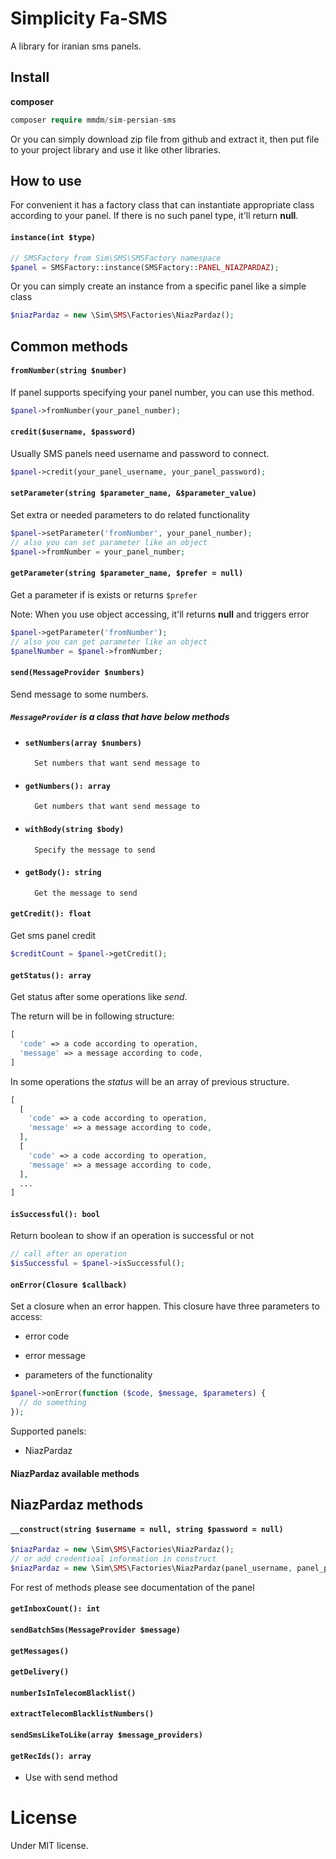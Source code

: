 # Simplicity Fa-SMS
A library for iranian sms panels.

## Install
**composer**
```php 
composer require mmdm/sim-persian-sms
```

Or you can simply download zip file from github and extract it, 
then put file to your project library and use it like other libraries.

## How to use
For convenient it has a factory class that can instantiate appropriate 
class according to your panel. If there is no such panel type, it'll 
return **null**.

#### `instance(int $type)`

```php
// SMSFactory from Sim\SMS\SMSFactory namespace
$panel = SMSFactory::instance(SMSFactory::PANEL_NIAZPARDAZ);
```

Or you can simply create an instance from a specific panel like a 
simple class

```php
$niazPardaz = new \Sim\SMS\Factories\NiazPardaz();
```

## Common methods

#### `fromNumber(string $number)`

If panel supports specifying your panel number, you can use this method.

```php
$panel->fromNumber(your_panel_number);
```

#### `credit($username, $password)`

Usually SMS panels need username and password to connect.

```php
$panel->credit(your_panel_username, your_panel_password);
```

#### `setParameter(string $parameter_name, &$parameter_value)`

Set extra or needed parameters to do related functionality

```php
$panel->setParameter('fromNumber', your_panel_number);
// also you can set parameter like an object
$panel->fromNumber = your_panel_number;
```

#### `getParameter(string $parameter_name, $prefer = null)`

Get a parameter if is exists or returns `$prefer`

Note: When you use object accessing, it'll returns **null** and 
triggers error

```php
$panel->getParameter('fromNumber');
// also you can get parameter like an object
$panelNumber = $panel->fromNumber;
```

#### `send(MessageProvider $numbers)`

Send message to some numbers.

##### `MessageProvider` is a class that have below methods

- #### `setNumbers(array $numbers)`
        Set numbers that want send message to
        
- #### `getNumbers(): array`
        Get numbers that want send message to
        
- #### `withBody(string $body)`
        Specify the message to send
        
- #### `getBody(): string`
        Get the message to send

#### `getCredit(): float`

Get sms panel credit

```php
$creditCount = $panel->getCredit();
```

#### `getStatus(): array`

Get status after some operations like *send*.

The return will be in following structure:

```php
[
  'code' => a code according to operation,
  'message' => a message according to code,
]
```

In some operations the *status* will be an array of previous structure.

```php
[
  [
    'code' => a code according to operation,
    'message' => a message according to code,
  ],
  [
    'code' => a code according to operation,
    'message' => a message according to code,
  ],
  ...
]
```

#### `isSuccessful(): bool`

Return boolean to show if an operation is successful or not

```php
// call after an operation
$isSuccessful = $panel->isSuccessful();
```

#### `onError(Closure $callback)`

Set a closure when an error happen. This closure have three parameters 
to access:

- error code

- error message

- parameters of the functionality

```php
$panel->onError(function ($code, $message, $parameters) {
  // do something
});
```

Supported panels:

- NiazPardaz

#### NiazPardaz available methods

## NiazPardaz methods

#### `__construct(string $username = null, string $password = null)`

```php
$niazPardaz = new \Sim\SMS\Factories\NiazPardaz();
// or add credentioal information in construct
$niazPardaz = new \Sim\SMS\Factories\NiazPardaz(panel_username, panel_password);
```

For rest of methods please see documentation of the panel

#### `getInboxCount(): int`

#### `sendBatchSms(MessageProvider $message)`

#### `getMessages()`

#### `getDelivery()`

#### `numberIsInTelecomBlacklist()`

#### `extractTelecomBlacklistNumbers()`

#### `sendSmsLikeToLike(array $message_providers)`

#### `getRecIds(): array`
 - Use with send method

# License
Under MIT license.